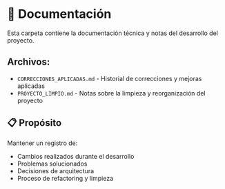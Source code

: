 # 📖 Documentación

Esta carpeta contiene la documentación técnica y notas del desarrollo del proyecto.

## Archivos:
- `CORRECCIONES_APLICADAS.md` - Historial de correcciones y mejoras aplicadas
- `PROYECTO_LIMPIO.md` - Notas sobre la limpieza y reorganización del proyecto

## 📋 Propósito

Mantener un registro de:
- Cambios realizados durante el desarrollo
- Problemas solucionados
- Decisiones de arquitectura
- Proceso de refactoring y limpieza
